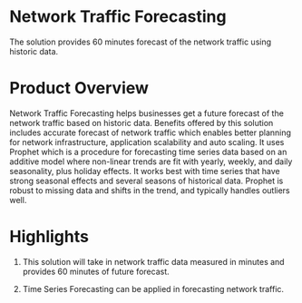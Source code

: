 # Network Traffic Forecasting
The solution provides 60 minutes forecast of the network traffic using historic data.

# Product Overview
Network Traffic Forecasting helps businesses get a future forecast of the network traffic based on historic data. Benefits offered by this solution includes accurate forecast of network traffic which enables better planning for network infrastructure, application scalability and auto scaling. It uses Prophet which is a procedure for forecasting time series data based on an additive model where non-linear trends are fit with yearly, weekly, and daily seasonality, plus holiday effects. It works best with time series that have strong seasonal effects and several seasons of historical data. Prophet is robust to missing data and shifts in the trend, and typically handles outliers well.

# Highlights
1. This solution will take in network traffic data measured in minutes and provides 60 minutes of future forecast. 

2. Time Series Forecasting can be applied in forecasting network traffic.


